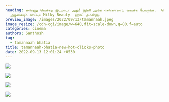 ```yaml
---
heading: கண்ணு வெக்கற இடமாடா அது! இனி அங்க எண்ணலாம் வைக்க போறாங்க.  மொத்த
  அழகையும் காட்டிய Milky Beauty  ஹாட் தமன்னா.
preview_image: /images/2022/09/13/tamannaah.jpeg
image_resize: /cdn-cgi/image/w=640,fit=scale-down,q=80,f=auto
categories: cinema
authors: Santhosh
tag:
  - tamannaah bhatia
title: tamannaah-bhatia-new-hot-clicks-photo
date: 2022-09-13 12:01:24 +0530
---
```

![](/images/2022/09/13/tamannaah-bhatia-new-hot-clicks-photo.jpeg)

![](/images/2022/09/13/tamannaah-bhatia-new-hot-clicks-photo2.jpeg)

![](/images/2022/09/13/tamannaah-bhatia-new-hot-clicks-photo4.jpeg)

![](/images/2022/09/13/tamannaah-bhatia-new-hot-clicks-photo6.jpeg)